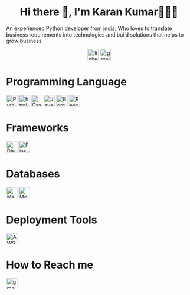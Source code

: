 <h1 align="center">Hi there 👋, I'm Karan Kumar👨🏻‍💻</h1>
<p>An experienced Python developer from india,
Who loves to translate business
requirements into technologies and build
solutions that helps to grow business</p>
<div align="center">
 <a href="https://www.linkedin.com/in/mrkaran-kumar/"> <img  src="https://img.shields.io/static/v1?message=LinkedIn&logo=linkedin&label=&color=0077B5&logoColor=white&labelColor=&style=for-the-badge" height="30" alt="linkedin logo"/></a> <a href="https://mail.google.com/mail/u/0/#inbox?compose=CllgCJNstspnLlGLBcHcjSLJqRBcRccvbHmrCfWRPxPvQMFCphKXbQqqRpwkrxwTzClrJxqNhWg"> <img src="https://img.shields.io/static/v1?message=Gmail&logo=gmail&label=&color=EA4335&logoColor=white&labelColor=&style=for-the-badge" height="30" alt="gmail logo"  /></a>
 
</div>

<h1>Programming Language</h1>
<div align="left">
 <a href="https://www.python.org/"><img src="https://img.shields.io/static/v1?message=PYTHON&logo=Python&label=&color=0077B5&logoColor=yellow&labelColor=&style=for-the-badge" height="30" alt="Python logo"/></a>

<img src="https://img.shields.io/static/v1?message=HTML&logo=HTML5&label=&color=EA4335&logoColor=white&labelColor=&style=for-the-badge" height="30" alt="html logo"/>
<img src="https://img.shields.io/static/v1?message=CSS&logo=CSS3&label=&color=264de4&logoColor=white&labelColor=&style=for-the-badge" height="30" alt="Css3 logo"/>
<a href="https://www.javascript.com/"><img src="https://img.shields.io/static/v1?message=JavaScript&logo=JavaScript&label=&color=323330&logoColor=f0db4f&labelColor=&style=for-the-badge" height="30" alt="JavaScript logo"/></a> <a href="https://getbootstrap.com/" ><img src="https://img.shields.io/static/v1?message=Bootstrap&logo=Bootstrap&label=&color=6f42c1&logoColor=white&labelColor=&style=for-the-badge" height="30" alt="Bootstrap logo"/></a> <a href="https://react.dev/"><img src="https://img.shields.io/static/v1?message=Reactjs&logo=React&label=&color=white&logoColor=blue&labelColor=&style=for-the-badge" height="30" alt="React logo"/></a> 
  
</div>



<h1>Frameworks</h1>
<div align="left">
 <a href="https://www.djangoproject.com/"><img src="https://img.shields.io/static/v1?message=DJANGO&logo=django&label=&color=092e20&logoColor=white&labelColor=&style=for-the-badge" height="30" alt="Django logo"/></a>
<img src="https://img.shields.io/static/v1?message=FLASK&logo=Flask&label=&color=white&logoColor=black&labelColor=&style=for-the-badge" height="30" alt="Flask logo"/>
  
</div>

<h1>Databases</h1>
<div align="left">
 <a href="https://www.mysql.com/"><img src="https://img.shields.io/static/v1?message=MYSQL&logo=Mysql&label=&color=00758F&logoColor=F29111&labelColor=&style=for-the-badge" height="30" alt="Msql logo"/></a> <a href="https://www.mongodb.com/"><img src="https://img.shields.io/static/v1?message=MONGODB&logo=Mongodb&label=&color=E8E7D5&logoColor=4DB33D&labelColor=&style=for-the-badge" height="30" alt="Mongodb logo"/></a>
  
</div>

<h1>Deployment Tools</h1>
<div align="left">
<img src="https://img.shields.io/static/v1?message=AWS&logo=AWS&label=&color=232f3e&logoColor=FF9900&labelColor=&style=for-the-badge" height="30" alt="AWS logo"/>
  
</div>

<h1>How to Reach me</h1>
<div align="left">
  <img src="https://img.shields.io/static/v1?message=Gmail&logo=gmail&label=&color=EA4335&logoColor=white&labelColor=&style=for-the-badge" height="30" alt="gmail logo"  />
</div>

